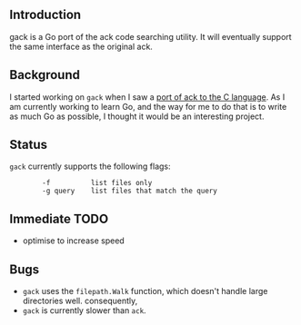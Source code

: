 ## Introduction
gack is a Go port of the ack code searching utility. It will eventually
support the same interface as the original ack.

## Background
I started working on `gack` when I saw a 
[port of ack to the C language](https://github.com/ggreer/the_silver_searcher). 
As I am currently working to learn Go, and the way for me to do that is to 
write as much Go as possible, I thought it would be an interesting project.

## Status
`gack` currently supports the following flags:

```
        -f          list files only
        -g query    list files that match the query
```

## Immediate TODO
* optimise to increase speed

## Bugs
* `gack` uses the `filepath.Walk` function, which doesn't handle large
directories well. consequently, 
* `gack` is currently slower than `ack`.
